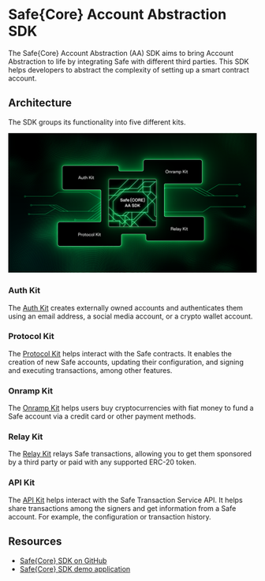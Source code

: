 # Safe\{Core\} Account Abstraction SDK

The Safe\{Core\} Account Abstraction (AA) SDK aims to bring Account Abstraction to life by integrating Safe with different third parties. This SDK helps developers to abstract the complexity of setting up a smart contract account.

## Architecture

The SDK groups its functionality into five different kits.

![diagram safe core sdk](../../assets/diagram-safe-core-sdk.png)

### Auth Kit

The [Auth Kit](./sdk-auth-kit.md) creates externally owned accounts and authenticates them using an email address, a social media account, or a crypto wallet account.

### Protocol Kit

The [Protocol Kit](./sdk-protocol-kit.md) helps interact with the Safe contracts. It enables the creation of new Safe accounts, updating their configuration, and signing and executing transactions, among other features.

### Onramp Kit

The [Onramp Kit](./sdk-onramp-kit.md) helps users buy cryptocurrencies with fiat money to fund a Safe account via a credit card or other payment methods.

### Relay Kit

The [Relay Kit](./sdk-relay-kit.md) relays Safe transactions, allowing you to get them sponsored by a third party or paid with any supported ERC-20 token.

### API Kit

The [API Kit](./sdk-api-kit.md) helps interact with the Safe Transaction Service API. It helps share transactions among the signers and get information from a Safe account. For example, the configuration or transaction history.

## Resources
- [Safe{Core} SDK on GitHub](https://github.com/safe-global/safe-core-sdk)
- [Safe{Core} SDK demo application](https://github.com/5afe/account-abstraction-demo-ui)
